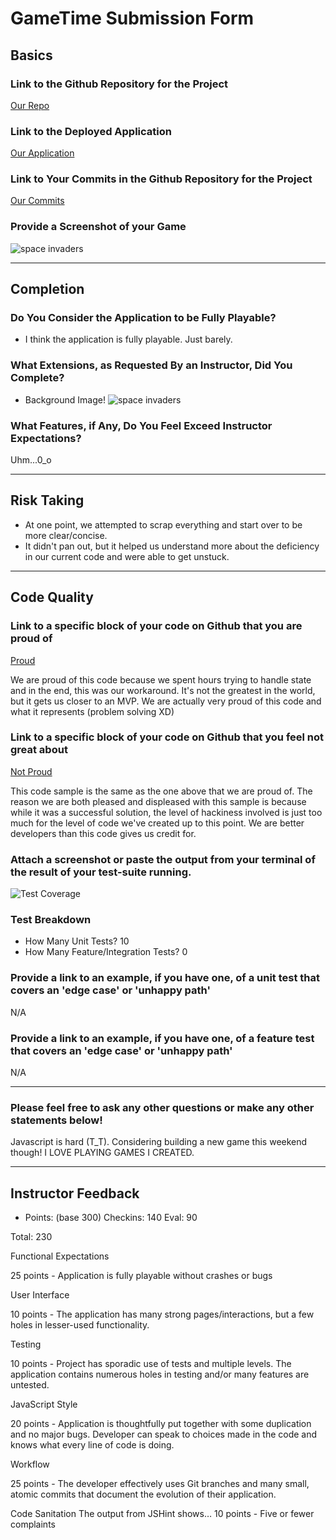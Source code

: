 # GameTime Submission Form

## Basics

### Link to the Github Repository for the Project
[Our Repo](https://github.com/marlomajor/gametime_js)

### Link to the Deployed Application
[Our Application](http://marlomajor.github.io/gametime_js/)

### Link to Your Commits in the Github Repository for the Project
[Our Commits](https://github.com/marlomajor/gametime_js/commits/master?page=1)

### Provide a Screenshot of your Game
![space invaders](http://imgur.com/53fsmSW)

---

## Completion

### Do You Consider the Application to be Fully Playable?

 - I think the application is fully playable. Just barely.

### What Extensions, as Requested By an Instructor, Did You Complete?

- Background Image!
![space invaders](http://imgur.com/53fsmSW)

### What Features, if Any, Do You Feel Exceed Instructor Expectations?

Uhm...0_o

----

## Risk Taking

- At one point, we attempted to scrap everything and start over to be more clear/concise.
- It didn't pan out, but it helped us understand more about the deficiency in our current code and were able to get 
unstuck.

----

## Code Quality

### Link to a specific block of your code on Github that you are proud of
[Proud](https://github.com/marlomajor/gametime_js/blob/880baab9a390862a3764845a91fb5eda4572f881/lib/game.js#L74)

We are proud of this code because we spent hours trying to handle state and in
the end, this was our workaround. It's not the greatest in the world, but it 
gets us closer to an MVP. We are actually very proud of this code and what it
represents (problem solving XD)

### Link to a specific block of your code on Github that you feel not great about
[Not Proud](https://github.com/marlomajor/gametime_js/blob/880baab9a390862a3764845a91fb5eda4572f881/lib/game.js#L74)

This code sample is the same as the one above that we are proud of. The reason 
we are both pleased and displeased with this sample is because while it was a 
successful solution, the level of hackiness involved is just too much for the 
level of code we've created up to this point. We are better developers than 
this code gives us credit for.

### Attach a screenshot or paste the output from your terminal of the result of your test-suite running.

![Test Coverage](http://imgur.com/VNmgYly)

### Test Breakdown

- How Many Unit Tests? 10
- How Many Feature/Integration Tests? 0

### Provide a link to an example, if you have one, of a unit test that covers an 'edge case' or 'unhappy path'

N/A

### Provide a link to an example, if you have one, of a feature test that covers an 'edge case' or 'unhappy path'

N/A

-----

### Please feel free to ask any other questions or make any other statements below!

Javascript is hard (T_T). Considering building a new game this weekend though! I LOVE PLAYING GAMES I CREATED.

-----

## Instructor Feedback

- Points: (base 300)
Checkins: 140
Eval: 90

Total: 230

Functional Expectations

25 points - Application is fully playable without crashes or bugs

User Interface

10 points - The application has many strong pages/interactions, but a few holes in lesser-used functionality.

Testing

10 points - Project has sporadic use of tests and multiple levels. The application contains numerous holes in testing and/or many features are untested.

JavaScript Style

20 points - Application is thoughtfully put together with some duplication and no major bugs. Developer can speak to choices made in the code and knows what every line of code is doing.

Workflow

25 points - The developer effectively uses Git branches and many small, atomic commits that document the evolution of their application.

Code Sanitation
The output from JSHint shows…
10 points - Five or fewer complaints
